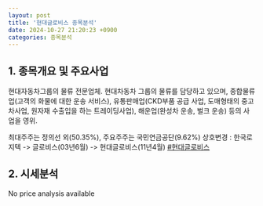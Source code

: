 ```yaml
---
layout: post
title: '현대글로비스 종목분석'
date: 2024-10-27 21:20:23 +0900
categories: 종목분석
---
```


## 1. 종목개요 및 주요사업

현대자동차그룹의 물류 전문업체. 현대차동차 그룹의 물류를 담당하고 있으며, 종합물류업(고객의 화물에 대한 운송 서비스), 유통판매업(CKD부품 공급 사업, 도매형태의 중고차사업, 원자재 수출입을 하는 트레이딩사업), 해운업(완성차 운송, 벌크 운송) 등의 사업을 영위.

최대주주는 정의선 외(50.35%), 주요주주는 국민연금공단(9.62%) 상호변경 : 한국로지텍 -> 글로비스(03년6월) -> 현대글로비스(11년4월)
[#현대글로비스](#)

## 2. 시세분석

No price analysis available
